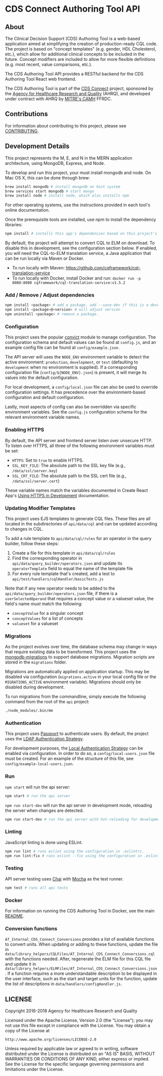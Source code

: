 # CDS Connect Authoring Tool API

## About

The Clinical Decision Support (CDS) Authoring Tool is a web-based application aimed at simplifying the creation of production-ready CQL code. The project is based on "concept templates" (e.g. gender, HDL Cholesterol, etc.), which allow for additional clinical concepts to be included in the future. Concept modifiers are included to allow for more flexible definitions (e.g. most recent, value comparisons, etc.).

The CDS Authoring Tool API provides a RESTful backend for the CDS Authoring Tool React web frontend.

The CDS Authoring Tool is part of the [CDS Connect](https://cds.ahrq.gov/cdsconnect) project, sponsored by the [Agency for Healthcare Research and Quality](https://www.ahrq.gov/) (AHRQ), and developed under contract with AHRQ by [MITRE's CAMH](https://www.mitre.org/centers/cms-alliances-to-modernize-healthcare/who-we-are) FFRDC.

## Contributions

For information about contributing to this project, please see [CONTRIBUTING](../CONTRIBUTING.md).

## Development Details

This project represents the M, E, and N in the MERN application architecture, using MongoDB, Express, and Node.

To develop and run this project, your must install mongodb and node. On Mac OS X, this can be done through brew:

```bash
brew install mongodb # install mongodb on host system
brew services start mongodb # start mongo
brew install node # install node, which also installs npm
```

For other operating systems, use the instructions provided in each tool's online documentation.

Once the prerequisite tools are installed, use npm to install the dependency libraries:

```bash
npm install # installs this app's dependencies based on this project's package.json and package-lock.json
```

By default, the project will attempt to convert CQL to ELM on download. To disable this in development, see the configuration section below. If enabled, you will need the CQL-to-ELM translation service, a Java application that can be run locally via Maven or Docker.

- To run locally with Maven: https://github.com/cqframework/cql-translation-service
- To run locally with Docker, install Docker and run: `docker run -p 8080:8080 cqframework/cql-translation-service:v1.5.2`

### Add / Remove / Adjust dependencies

```bash
npm install <package> # add a package. add --save-dev if this is a development dependency.
npm install <package>@<version> # will adjust version
npm uninstall <package> # remove a package.
```

### Configuration

This project uses the popular [convict](https://www.npmjs.com/package/convict) module to manage configuration. The configuration schema and default values can be found at `config.js`, and an example config file can be found at `config/example.json`.

The API server will uses the `NODE_ENV` environment variable to detect the active environment: `production`, `development`, or `test` (defaulting to `development` when no environment is supplied). If a corresponding configuration file (`config/${NODE_ENV}.json`) is present, it will merge its values into the default configuration.

For local development, a `config/local.json` file can also be used to override configuration settings. It has precedence over the environment-based configuration and default configuration.

Lastly, most aspects of config can also be overridden via specific environment variables. See the `config.js` configuration schema for the relevant environment variable names.

### Enabling HTTPS

By default, the API server and frontend server listen over unsecure HTTP. To listen over HTTPS, all three of the following environment variables must be set:

- `HTTPS`: Set to `true` to enable HTTPS.
- `SSL_KEY_FILE`: The absolute path to the SSL key file (e.g., `/data/ssl/server.key`)
- `SSL_CRT_FILE`: The absolute path to the SSL cert file (e.g., `/data/ssl/server.cert`)

These variable names match the variables documented in Create React App's [Using HTTPS in Development](https://create-react-app.dev/docs/using-https-in-development/) documentation.

### Updating Modifier Templates

This project uses EJS templates to generate CQL files. These files are all located in the subdirectories of `api/data/cql` and can be updated according to changes in CQL.

To add a rule template to `api/data/cql/rules` for an operator in the query builder, follow these steps:

1. Create a file for this template in `api/data/cql/rules`
2. Find the corresponding operator in `api/data/query_builder/operators.json` and update its `operatorTemplate` field to equal the name of the template file
3. For every rule template that's created, add a test to `api/test/handlers/cqlHandler/basicTests.js`

Note that if any new operator needs to be added to the `api/data/query_builder/operators.json` file, if there is a `userSelectedOperand` that requires a concept value or a valueset value, the field's name _must_ match the following:

- `conceptValue` for a singular concept
- `conceptValues` for a list of concepts
- `valueset` for a valueset

### Migrations

As the project evolves over time, the database schema may change in ways that require existing data to be transformed. This project uses the [mongodb-migrations](https://www.npmjs.com/package/mongodb-migrations) to support database migrations. Migration scripts are stored in the `migrations` folder.

Migrations are automatically applied on application startup. This may be disabled via configuration (`migrations.active` in your local config file or the `MIGRATIONS_ACTIVE` environment variable). Migrations should only be disabled during development.

To run migrations from the commandline, simply execute the following command from the root of the `api` project:

```bash
./node_modules/.bin/mm
```

### Authentication

This project uses [Passport](http://www.passportjs.org/) to authenticate users. By default, the project uses the [LDAP Authentication Strategy](https://github.com/vesse/passport-ldapauth).

For development purposes, the [Local Authentication Strategy](https://github.com/jaredhanson/passport-local) can be enabled via configuration. In order to do so, a `config/local-users.json` file must be created. For an example of the structure of this file, see `config/example-local-users.json`.

### Run

`npm start` will run the api server:

```bash
npm start # run the api server
```

`npm run start-dev` will run the api server in development mode, reloading the server when changes are detected.

```bash
npm run start-dev # run the api server with hot-reloading for development
```

### Linting

JavaScript linting is done using ESLint.

```bash
npm run lint # runs eslint using the configuration in .eslintrc.
npm run lint:fix # runs eslint --fix using the configuration in .eslintrc. The --fix flag will autocorrect minor errors
```

### Testing

API server testing uses [Chai](http://chaijs.com/) with [Mocha](http://mochajs.org/) as the test runner.

```bash
npm test # runs all api tests
```

### Docker

For information on running the CDS Authoring Tool in Docker, see the main [README](../README.md).

### Conversion functions

`AT_Internal_CDS_Connect_Conversions` provides a list of available functions to convert units. When updating or adding to these functions, update the file in `data/library_helpers/CQLFiles/AT_Internal_CDS_Connect_Conversions.cql` with the functions needed. After, regenerate the ELM file for this CQL file and update it in `data/library_helpers/ELMFiles/AT_Internal_CDS_Connect_Conversions.json`. If a function requires a more understandable description to be displayed in the user interface, such as the start and target units for the function, update the list of descriptions in `data/handlers/configHandler.js`.

## LICENSE

Copyright 2016-2018 Agency for Healthcare Research and Quality

Licensed under the Apache License, Version 2.0 (the "License");
you may not use this file except in compliance with the License.
You may obtain a copy of the License at

    http://www.apache.org/licenses/LICENSE-2.0

Unless required by applicable law or agreed to in writing, software
distributed under the License is distributed on an "AS IS" BASIS,
WITHOUT WARRANTIES OR CONDITIONS OF ANY KIND, either express or implied.
See the License for the specific language governing permissions and
limitations under the License.

